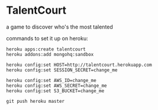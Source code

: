 TalentCourt
===========

a game to discover who's the most talented

commands to set it up on heroku:

```
heroku apps:create talentcourt
heroku addons:add mongohq:sandbox

heroku config:set HOST=http://talentcourt.herokuapp.com
heroku config:set SESSION_SECRET=change_me

heroku config:set AWS_ID=change_me
heroku config:set AWS_SECRET=change_me
heroku config:set S3_BUCKET=change_me

git push heroku master
```
